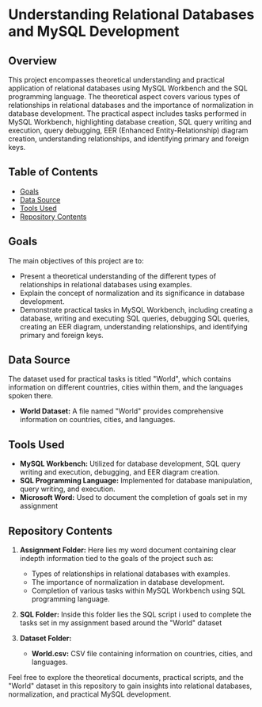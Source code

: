 # Understanding Relational Databases and MySQL Development

## Overview
This project encompasses theoretical understanding and practical application of relational databases using MySQL Workbench and the SQL programming language. The theoretical aspect covers various types of relationships in relational databases and the importance of normalization in database development. The practical aspect includes tasks performed in MySQL Workbench, highlighting database creation, SQL query writing and execution, query debugging, EER (Enhanced Entity-Relationship) diagram creation, understanding relationships, and identifying primary and foreign keys.

## Table of Contents
- [Goals](#goals)
- [Data Source](#data-source)
- [Tools Used](#tools-used)
- [Repository Contents](#repository-contents)

## Goals
The main objectives of this project are to:
- Present a theoretical understanding of the different types of relationships in relational databases using examples.
- Explain the concept of normalization and its significance in database development.
- Demonstrate practical tasks in MySQL Workbench, including creating a database, writing and executing SQL queries, debugging SQL queries, creating an EER diagram, understanding relationships, and identifying primary and foreign keys.

## Data Source
The dataset used for practical tasks is titled "World", which contains information on different countries, cities within them, and the languages spoken there.

- **World Dataset:** A file named "World" provides comprehensive information on countries, cities, and languages.

## Tools Used
- **MySQL Workbench:** Utilized for database development, SQL query writing and execution, debugging, and EER diagram creation.
- **SQL Programming Language:** Implemented for database manipulation, query writing, and execution.
- **Microsoft Word:** Used to document the completion of goals set in my assignment

## Repository Contents
1. **Assignment Folder:**
   Here lies my word document containing clear indepth information tied to the goals of the project such as:
   - Types of relationships in relational databases with examples.
   - The importance of normalization in database development.
   - Completion of various tasks within MySQL Workbench using SQL programming language.

2. **SQL Folder:**
   Inside this folder lies the SQL script i used to complete the tasks set in my assignment based around the "World" dataset 
   
3. **Dataset Folder:**
   - **World.csv:** CSV file containing information on countries, cities, and languages.

Feel free to explore the theoretical documents, practical scripts, and the "World" dataset in this repository to gain insights into relational databases, normalization, and practical MySQL development.
